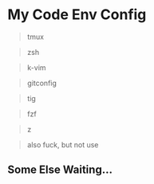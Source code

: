 # My Code Env Config

> tmux

> zsh

> k-vim

> gitconfig

> tig

> fzf

> z

> also fuck, but not use

## Some Else Waiting...
